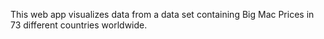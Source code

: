 This web app visualizes data from a data set containing Big Mac Prices in 73 different countries
worldwide.